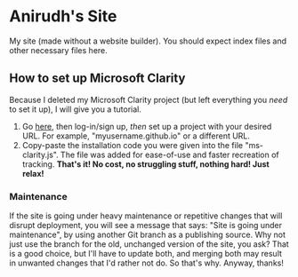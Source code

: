 # Anirudh's Site
My site (made without a website builder).
You should expect index files and other necessary files here.

## How to set up Microsoft Clarity
Because I deleted my Microsoft Clarity project (but left everything you *need* to set it up), I will give you a tutorial.

1. Go [here](https://clarity.microsoft.com), then log-in/sign up, *then* set up a project with your desired URL. For example, "myusername.github.io" or a different URL.
2. Copy-paste the installation code you were given into the file "ms-clarity.js". The file was added for ease-of-use and faster recreation of tracking.
**That's it! No cost, no struggling stuff, nothing hard! Just relax!**
### Maintenance
If the site is going under heavy maintenance or repetitive changes that will disrupt deployment, you will see a message that says: "Site is going under maintenance", by using another Git branch as a publishing source. Why not just use the branch for the old, unchanged version of the site, you ask? That is a good choice, but I'll have to update both, and merging both may result in unwanted changes that I'd rather not do. So that's why.
Anyway, thanks!
